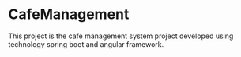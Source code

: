 # CafeManagement
This project is the cafe management system project developed using technology spring boot and angular framework.
